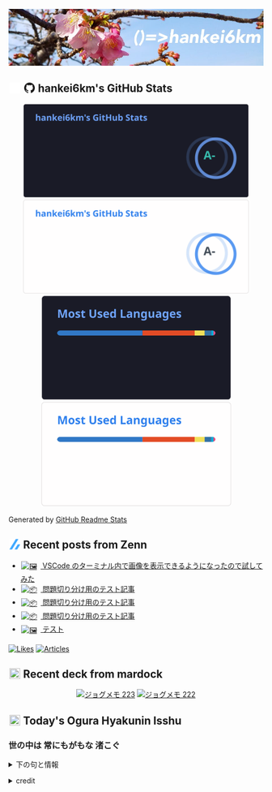 <p align="center">

![()=>hankei6km](assets/images/header2.jpg)

</p>

<h2>
<img width="24" height="24" style="height:1em;width:1em;margin:0 0.05em 0 0.1em;vertical-align:-0.1em;"
 src="assets/images/github-dark.svg#gh-dark-mode-only" />
<img width="24" height="24" style="height:1em;width:1em;margin:0 0.05em 0 0.1em;vertical-align:-0.1em;"
 src="assets/images/github-light.svg#gh-light-mode-only" />
hankei6km's GitHub Stats
</h2>

<p align="center">

<img width="446" alt="hankei6km's GitHub stats" src="assets/images/stats-dark.svg#gh-dark-mode-only">
<img width="446" alt="hankei6km's GitHub stats" src="assets/images/stats-light.svg#gh-light-mode-only">
<img width="375" alt="Top Langs" src="assets/images/top-langs-dark.svg#gh-dark-mode-only">
<img width="375" alt="Top Langs" src="assets/images/top-langs-light.svg#gh-light-mode-only">

</p>

Generated by [GitHub Readme Stats](https://github.com/anuraghazra/github-readme-stats)

<h2>
<img width="24" height="24" style="width:1em; height:1em; margin: 0 .05em 0 .1em; vertical-align: -0.1em;" src="assets/images/zenn.svg">
Recent posts from Zenn
</h2>

<ul><li><a href="https://zenn.dev/hankei6km/articles/display-images-on-vscode-terminal"><img style="width:1.1em; height:1.1em; margin: 0 .5em 0 .1em; vertical-align: -0.1em;" width="18" height="18" alt="🖼️" src="https://cdn.jsdelivr.net/gh/jdecked/twemoji@latest/assets/72x72/1f5bc.png"> VSCode のターミナル内で画像を表示できるようになったので試してみた</a></li><li><a href="https://zenn.dev/hankei6km/articles/test-article-5"><img style="width:1.1em; height:1.1em; margin: 0 .5em 0 .1em; vertical-align: -0.1em;" width="18" height="18" alt="📦" src="https://cdn.jsdelivr.net/gh/jdecked/twemoji@latest/assets/72x72/1f4e6.png"> 問題切り分け用のテスト記事</a></li><li><a href="https://zenn.dev/hankei6km/articles/test-article-4"><img style="width:1.1em; height:1.1em; margin: 0 .5em 0 .1em; vertical-align: -0.1em;" width="18" height="18" alt="📦" src="https://cdn.jsdelivr.net/gh/jdecked/twemoji@latest/assets/72x72/1f4e6.png"> 問題切り分け用のテスト記事</a></li><li><a href="https://zenn.dev/hankei6km/articles/test-article-3"><img style="width:1.1em; height:1.1em; margin: 0 .5em 0 .1em; vertical-align: -0.1em;" width="18" height="18" alt="📦" src="https://cdn.jsdelivr.net/gh/jdecked/twemoji@latest/assets/72x72/1f4e6.png"> 問題切り分け用のテスト記事</a></li><li><a href="https://zenn.dev/hankei6km/articles/c78a6wuje9x9"><img style="width:1.1em; height:1.1em; margin: 0 .5em 0 .1em; vertical-align: -0.1em;" width="18" height="18" alt="🖼️" src="https://cdn.jsdelivr.net/gh/jdecked/twemoji@latest/assets/72x72/1f5bc.png"> テスト</a></li></ul>

[![Likes](https://badgen.org/img/zenn/hankei6km/likes?style=flat)](https://zenn.dev/hankei6km)
[![Articles](https://badgen.org/img/zenn/hankei6km/articles?style=flat)](https://zenn.dev/hankei6km)

<h2>
<img width="24" height="24" style="width:1em; height:1em; margin: 0 .05em 0 .1em; vertical-align: -0.1em;" src="https://twemoji.maxcdn.com/v/13.1.0/72x72/1f5bc.png">
Recent deck from mardock
</h2>

<p align="center">
<a href="https://hankei6km.github.io/mardock/deck/2023-09-in-outdoor-223"><img alt="ジョグメモ 223" src="https://hankei6km.github.io/mardock/assets/deck/2023-09-in-outdoor-223/2023-09-in-outdoor-223.png" width="270" height="152"></a>
<a href="https://hankei6km.github.io/mardock/deck/2023-08-in-outdoor-222"><img alt="ジョグメモ 222" src="https://hankei6km.github.io/mardock/assets/deck/2023-08-in-outdoor-222/2023-08-in-outdoor-222.png" width="270" height="152"></a>

</p>

<h2>
<img width="24" height="24" style="width:1em; height:1em; margin: 0 .05em 0 .1em; vertical-align: -0.1em;" src="https://twemoji.maxcdn.com/v/13.1.0/72x72/1f38e.png">
Today's Ogura Hyakunin Isshu
</h2>

<h3>世の中は 常にもがもな 渚こぐ</h3>
<p><details><summary>下の句と情報</summary><p>海士の小舟の 綱手かなしも</p><p>(よのなかは つねにもがもな なぎさこぐ　あまのをぶねの つなでかなしも)</p><ul><li>歌人 - <a href="http://linkdata.org/resource/rdf1s6833i#kajin_093">http://linkdata.org/resource/rdf1s6833i#kajin_093</a></li><li>読札 - <a href="https://commons.wikimedia.org/wiki/File:Hyakuninisshu_093.jpg">https://commons.wikimedia.org/wiki/File:Hyakuninisshu_093.jpg</a></li><li>異なる記録形式 - <a href="http://linkdata.org/resource/rdf1s8931i#audio_nhk_093">http://linkdata.org/resource/rdf1s8931i#audio_nhk_093</a></li></ul></details></p>

<details>
<summary>credit</summary>

- Title: 小倉百人一首かるたデータ
- Author: [Nanako Takahashi](http://linkdata.org/user/tnanako)
- Source: http://linkdata.org/work/rdf1s6834i
- License: http://creativecommons.org/licenses/by/3.0/deed.ja

</details>

